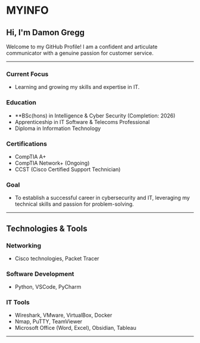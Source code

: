 # MYINFO  
## Hi, I'm Damon Gregg  

Welcome to my GitHub Profile! I am a confident and articulate communicator with a genuine passion for customer service.  

---

### **Current Focus**  
- Learning and growing my skills and expertise in IT.  

### **Education**  
- **BSc(hons) in Intelligence & Cyber Security (Completion: 2026)  
- Apprenticeship in IT Software & Telecoms Professional  
- Diploma in Information Technology  

### **Certifications**  
- CompTIA A+  
- CompTIA Network+ (Ongoing)  
- CCST (Cisco Certified Support Technician)  

### **Goal**  
- To establish a successful career in cybersecurity and IT, leveraging my technical skills and passion for problem-solving.  

---

## **Technologies & Tools**  

### **Networking**  
- Cisco technologies, Packet Tracer  

### **Software Development**  
- Python, VSCode, PyCharm  

### **IT Tools**  
- Wireshark, VMware, VirtualBox, Docker  
- Nmap, PuTTY, TeamViewer
- Microsoft Office (Word, Excel), Obsidian, Tableau  

---
